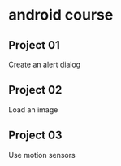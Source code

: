 # android course

## Project 01
Create an alert dialog

## Project 02
Load an image

## Project 03
Use motion sensors
